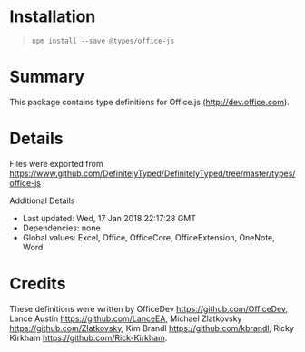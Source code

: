 # Installation
> `npm install --save @types/office-js`

# Summary
This package contains type definitions for Office.js (http://dev.office.com).

# Details
Files were exported from https://www.github.com/DefinitelyTyped/DefinitelyTyped/tree/master/types/office-js

Additional Details
 * Last updated: Wed, 17 Jan 2018 22:17:28 GMT
 * Dependencies: none
 * Global values: Excel, Office, OfficeCore, OfficeExtension, OneNote, Word

# Credits
These definitions were written by OfficeDev <https://github.com/OfficeDev>, Lance Austin <https://github.com/LanceEA>, Michael Zlatkovsky <https://github.com/Zlatkovsky>, Kim Brandl <https://github.com/kbrandl>, Ricky Kirkham <https://github.com/Rick-Kirkham>.
